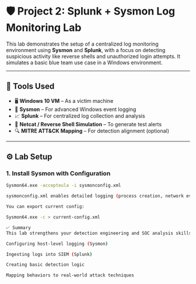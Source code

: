 # 🛡️ Project 2: Splunk + Sysmon Log Monitoring Lab

This lab demonstrates the setup of a centralized log monitoring environment using **Sysmon** and **Splunk**, with a focus on detecting suspicious activity like reverse shells and unauthorized login attempts. It simulates a basic blue team use case in a Windows environment.

---

## 🔧 Tools Used

- 🖥️ **Windows 10 VM** – As a victim machine  
- 📜 **Sysmon** – For advanced Windows event logging  
- 📈 **Splunk** – For centralized log collection and analysis  
- 🐚 **Netcat / Reverse Shell Simulation** – To generate test alerts  
- 🔍 **MITRE ATT&CK Mapping** – For detection alignment (optional)

---

## ⚙️ Lab Setup

### 1. Install Sysmon with Configuration

```bash
Sysmon64.exe -accepteula -i sysmonconfig.xml

sysmonconfig.xml enables detailed logging (process creation, network events, etc.)

You can export current config:

Sysmon64.exe -c > current-config.xml

✅ Summary
This lab strengthens your detection engineering and SOC analysis skills by:

Configuring host-level logging (Sysmon)

Ingesting logs into SIEM (Splunk)

Creating basic detection logic

Mapping behaviors to real-world attack techniques